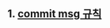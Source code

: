 ## 1. [commit msg 규칙](https://github.com/Wanted-07-team-9/pre-onboarding-7th-2-2-9/wiki/commit-msg-%EA%B7%9C%EC%B9%99#%EC%BB%A4%EB%B0%8B-%EC%9C%A0%ED%98%95-%EC%A7%80%EC%A0%95%ED%95%98%EA%B8%B0)